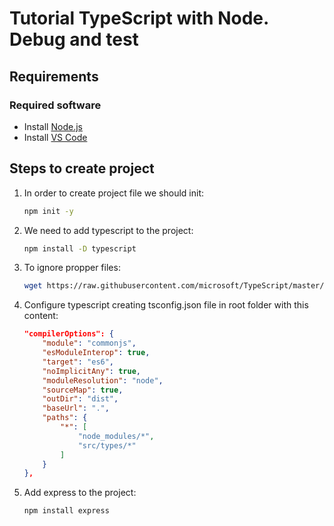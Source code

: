 # Tutorial TypeScript with Node. Debug and test

## Requirements

### Required software

- Install [Node.js](https://nodejs.org/en/)
- Install [VS Code](https://code.visualstudio.com/)

## Steps to create project

1. In order to create project file we should init:

    ```bash
    npm init -y
    ```

2. We need to add typescript to the project:

    ```bash
    npm install -D typescript
    ```

3. To ignore propper files:

    ```bash
    wget https://raw.githubusercontent.com/microsoft/TypeScript/master/.gitignore
    ```

4. Configure typescript creating tsconfig.json file in root folder with this content:

    ```json
    "compilerOptions": {
        "module": "commonjs",
        "esModuleInterop": true,
        "target": "es6",
        "noImplicitAny": true,
        "moduleResolution": "node",
        "sourceMap": true,
        "outDir": "dist",
        "baseUrl": ".",
        "paths": {
            "*": [
                "node_modules/*",
                "src/types/*"
            ]
        }
    },
    ```

5. Add express to the project:

    ```bash
    npm install express
    ```
